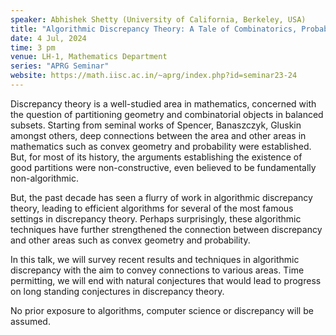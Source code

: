 ```yaml
---
speaker: Abhishek Shetty (University of California, Berkeley, USA) 
title: "Algorithmic Discrepancy Theory: A Tale of Combinatorics, Probability, Convex Geometry and Algorithms"
date: 4 Jul, 2024
time: 3 pm
venue: LH-1, Mathematics Department
series: "APRG Seminar"
website: https://math.iisc.ac.in/~aprg/index.php?id=seminar23-24
---
```


Discrepancy theory is a well-studied area in mathematics, concerned with the question of partitioning geometry and combinatorial objects in balanced subsets.
Starting from seminal works of Spencer, Banaszczyk, Gluskin amongst others, deep connections between the area and other areas in mathematics such as convex
geometry and probability were established. But, for most of its history, the arguments establishing the existence of good partitions were non-constructive,
even believed to be fundamentally non-algorithmic. 

But, the past decade has seen a flurry of work in algorithmic discrepancy theory, leading to efficient algorithms for several of the most famous settings in
discrepancy theory. Perhaps surprisingly, these algorithmic techniques have further strengthened the connection between discrepancy and other areas such as
convex geometry and probability. 

In this talk, we will survey recent results and techniques in algorithmic discrepancy with the aim to convey connections to various areas. Time permitting,
we will end with natural conjectures that would lead to progress on long standing conjectures in discrepancy theory. 

No prior exposure to algorithms, computer science or discrepancy will be assumed.
